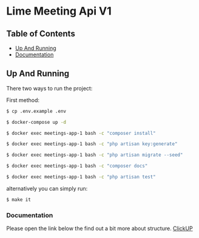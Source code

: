 # Lime Meeting Api V1
## Table of Contents

- [Up And Running](#up-and-running)
- [Documentation](#documentation)

## Up And Running

There two ways to run the project:

First method:

```sh
$ cp .env.example .env
```

```sh
$ docker-compose up -d
```

```sh
$ docker exec meetings-app-1 bash -c "composer install"
```

```sh
$ docker exec meetings-app-1 bash -c "php artisan key:generate"
```

```sh
$ docker exec meetings-app-1 bash -c "php artisan migrate --seed"
```

```sh
$ docker exec meetings-app-1 bash -c "composer docs"
```

```sh
$ docker exec meetings-app-1 bash -c "php artisan test"
```

alternatively you can simply run:

```sh
$ make it
```

### Documentation
Please open the link below the find out a bit more about structure.
[ClickUP](https://publicdoc.clickup.com/9004023643/d/h/8cawzuv-21/da894f6659cb97c)

